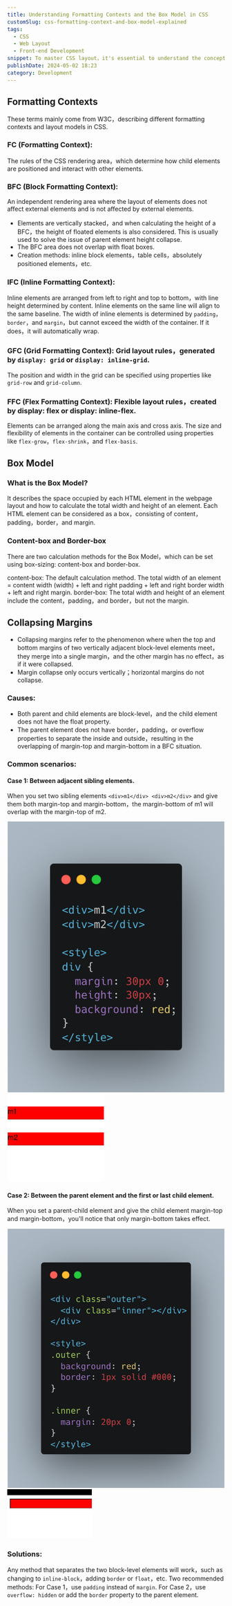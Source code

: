 ```yaml
---
title: Understanding Formatting Contexts and the Box Model in CSS
customSlug: css-formatting-context-and-box-model-explained
tags:
  - CSS
  - Web Layout
  - Front-end Development
snippet: To master CSS layout，it's essential to understand the concepts of Formatting Contexts and the Box Model. This article will dive into the characteristics and applications of BFC，IFC，GFC，and FFC，while also explaining the calculation methods of the Box Model and the common issue of collapsing margins.
publishDate: 2024-05-02 18:23
category: Development
---
```


## Formatting Contexts

These terms mainly come from W3C，describing different formatting contexts and layout models in CSS.
### FC (Formatting Context):
The rules of the CSS rendering area，which determine how child elements are positioned and interact with other elements.

### BFC (Block Formatting Context):
An independent rendering area where the layout of elements does not affect external elements and is not affected by external elements.

- Elements are vertically stacked，and when calculating the height of a BFC，the height of floated elements is also considered. This is usually used to solve the issue of parent element height collapse.
- The BFC area does not overlap with float boxes.
- Creation methods: inline block elements，table cells，absolutely positioned elements，etc.


### IFC (Inline Formatting Context):
Inline elements are arranged from left to right and top to bottom，with line height determined by content. Inline elements on the same line will align to the same baseline.
The width of inline elements is determined by `padding`，`border`，and `margin`，but cannot exceed the width of the container. If it does，it will automatically wrap.

### GFC (Grid Formatting Context): Grid layout rules，generated by `display: grid` or `display: inline-grid`.
The position and width in the grid can be specified using properties like `grid-row` and `grid-column`.

### FFC (Flex Formatting Context): Flexible layout rules，created by display: flex or display: inline-flex.
Elements can be arranged along the main axis and cross axis.
The size and flexibility of elements in the container can be controlled using properties like `flex-grow`，`flex-shrink`，and `flex-basis`.

## Box Model

### What is the Box Model?
It describes the space occupied by each HTML element in the webpage layout and how to calculate the total width and height of an element.
Each HTML element can be considered as a box，consisting of content，padding，border，and margin.

### Content-box and Border-box
There are two calculation methods for the Box Model，which can be set using box-sizing: content-box and border-box.

content-box: The default calculation method. The total width of an element = content width (width) + left and right padding + left and right border width + left and right margin.
border-box: The total width and height of an element include the content，padding，and border，but not the margin.

## Collapsing Margins

- Collapsing margins refer to the phenomenon where when the top and bottom margins of two vertically adjacent block-level elements meet，they merge into a single margin，and the other margin has no effect，as if it were collapsed.
- Margin collapse only occurs vertically；horizontal margins do not collapse.

### Causes:
- Both parent and child elements are block-level，and the child element does not have the float property.
- The parent element does not have border，padding，or overflow properties to separate the inside and outside，resulting in the overlapping of margin-top and margin-bottom in a BFC situation.


### Common scenarios:

#### Case 1: Between adjacent sibling elements.
When you set two sibling elements `<div>m1</div> <div>m2</div>` and give them both margin-top and margin-bottom，the margin-bottom of m1 will overlap with the margin-top of m2.

![between-adjacent-sibling-elements](between-adjacent-sibling-elements.png)
![between-adjacent-sibling-elements-effect](between-adjacent-sibling-elements-effect.gif)

#### Case 2: Between the parent element and the first or last child element.

When you set a parent-child element and give the child element margin-top and margin-bottom，you'll notice that only margin-bottom takes effect.

![between-the-parent-element-and-the-first-or-last-child-element](between-the-parent-element-and-the-first-or-last-child-element.png)
![between-the-parent-element-and-the-first-or-last-child-element-effect](between-the-parent-element-and-the-first-or-last-child-element-effect.gif)

### Solutions:

Any method that separates the two block-level elements will work，such as changing to `inline-block`，adding `border` or `float`，etc.
Two recommended methods: For Case 1，use `padding` instead of `margin`. For Case 2，use `overflow: hidden` or add the `border` property to the parent element.